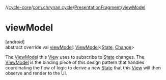 //[cycle-core](../../../index.md)/[com.chrynan.cycle](../index.md)/[PresentationFragment](index.md)/[viewModel](view-model.md)

# viewModel

[android]\
abstract override val [viewModel](view-model.md): [ViewModel](../../../../cycle-core/cycle-core/com.chrynan.cycle/-view-model/index.md)&lt;[State](index.md), [Change](index.md)&gt;

The [ViewModel](../../../../cycle-core/cycle-core/com.chrynan.cycle/-view-model/index.md) this [View](../../../../cycle-core/cycle-core/com.chrynan.cycle/-view/index.md) uses to subscribe to [State](index.md) changes. The [ViewModel](../../../../cycle-core/cycle-core/com.chrynan.cycle/-view-model/index.md) is the binding piece of this design pattern that handles coordinating the flow of logic to derive a new [State](index.md) that this [View](../../../../cycle-core/cycle-core/com.chrynan.cycle/-view/index.md) will then observe and render to the UI.
